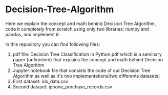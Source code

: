 # Decision-Tree-Algorithm

Here we explain the concept and math behind Decision Tree Algorithm, code it completely from scratch using only two libraries: numpy and pandas, and implement it. 

In this repository you can find following files:
1. pdf file: Decision Tree Classification in Python.pdf which is a seminary paper (unfinished) that explains the concept and math behind Decision Tree Algorithm 
2. Jupyter notebook file that consists the code of our Decision Tree Algorithm as well as it's two implementations(two differents datasets)
3. First dataset: iris_data.csv
4. Second dataset: iphone_purchase_records.csv

